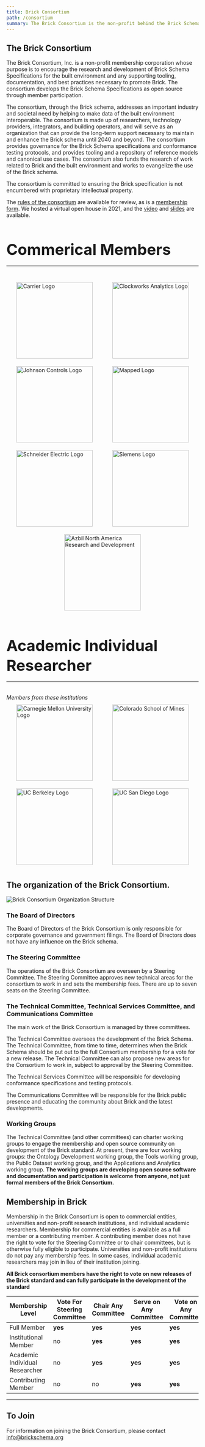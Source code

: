 ```yaml
---
title: Brick Consortium
path: /consortium
summary: The Brick Consortium is the non-profit behind the Brick Schema.
---
```


## The Brick Consortium

The Brick Consortium, Inc. is a non-profit membership corporation whose purpose is to encourage the research and development of Brick Schema Specifications for the built environment and any supporting tooling, documentation, and best practices necessary to promote Brick. The consortium develops the Brick Schema Specifications as open source through member participation.

The consortium, through the Brick schema, addresses an important industry and societal need by helping to make data of the built environment interoperable. The consortium is made up of researchers, technology providers, integrators, and building operators, and will serve as an organization that can provide the long-term support necessary to maintain and enhance the Brick schema until 2040 and beyond. The consortium provides governance for the Brick Schema specifications and conformance testing protocols, and provides tooling and a repository of reference models and canonical use cases. The consortium also funds the research of work related to Brick and the built environment and works to evangelize the use of the Brick schema.

The consortium is committed to ensuring the Brick specification is not encumbered with proprietary intellectual property.

The [rules of the consortium][1] are available for review, as is a [membership form][2]. We hosted a virtual open house in 2021, and the [video](https://www.youtube.com/watch?v=wlkNDCRIdSw) and [slides](/docs/Consortium_Kickoff_2021.pdf) are available.

<h2 style="font-size: 2.5rem; font-weight: bold; line-height: 1.3; padding-bottom: 16px; border-bottom: 1px solid; margin-bottom: 32px;">Commerical Members</h2>
<div style="display: flex; flex-wrap: wrap;">
  <a style="width: 200px; margin: auto; padding: 10px;" href="https://www.carrier.com/">
    <img alt="Carrier Logo" src="/img/logos/members/carrier.png" style="width: 200px;">
  </a>
  <a style="width: 200px; margin: auto; padding: 10px;" href="https://clockworksanalytics.com/">
    <img alt="Clockworks Analytics Logo" src="/img/logos/members/clockworks.svg" style="width: 200px;">
  </a>
  <a style="width: 200px; margin: auto; padding: 10px;" href="https://www.johnsoncontrols.com/">
    <img alt="Johnson Controls Logo" src="/img/logos/supporters/jci.png" style="width: 200px;">
  </a>
  <a style="width: 200px; margin: auto; padding: 10px;" href="https://mapped.com/">
    <img alt="Mapped Logo" src="/img/logos/members/mapped.svg" style="width: 200px;">
  </a>
  <a style="width: 200px; margin: auto; padding: 10px;" href="https://se.com/">
    <img alt="Schneider Electric Logo" src="/img/logos/members/se.png" style="width: 200px;">
  </a>
  <a style="width: 200px; margin: auto; padding: 10px;" href="https://www.siemens.com/">
    <img alt="Siemens Logo" src="/img/logos/members/siemens.svg" style="width: 200px;">
  </a>
  <a style="width: 200px; margin: auto; padding: 10px;">
    <img alt="Azbil North America Research and Development" src="/img/logos/members/anad.png" style="width: 200px;">
  </a>
</div>

<h2 style="font-size: 2.5rem; font-weight: bold; line-height: 1.3; padding-bottom: 16px; border-bottom: 1px solid; margin-bottom: 32px;">Academic Individual Researcher</h2>
<i>Members from these institutions</i>
<div style="display: flex; flex-wrap: wrap;">
  <a style="width: 200px; margin: auto; padding: 10px;" href="https://www.cmu.edu/">
    <img alt="Carnegie Mellon University Logo" src="/img/logos/research/cmu.jpg" style="width: 200px;">
  </a>
  <a style="width: 200px; margin: auto; padding: 10px;" href="https://mines.edu/">
    <img alt="Colorado School of Mines" src="/img/logos/research/mines.png" style="width: 200px;">
  </a>
  <a style="width: 200px; margin: auto; padding: 10px;" href="https://www.berkeley.edu/">
    <img alt="UC Berkeley Logo" src="/img/logos/research/ucb.png" style="width: 200px;">
  </a>
  <a style="width: 200px; margin: auto; padding: 10px;" href="https://www.ucsd.edu/">
    <img alt="UC San Diego Logo" src="/img/logos/research/ucsd.png" style="width: 200px;">
  </a>
</div>

## The organization of the Brick Consortium.

![Brick Consortium Organization Structure](/img/brick-org-structure.png)

### The Board of Directors
The Board of Directors of the Brick Consortium is only responsible for corporate governance and government filings. The Board of Directors does not have any influence on the Brick schema.

### The Steering Committee
The operations of the Brick Consortium are overseen by a Steering Committee. The Steering Committee approves new technical areas for the consortium to work in and sets the membership fees. There are up to seven seats on the Steering Committee.

### The Technical Committee, Technical Services Committee, and Communications Committee
The main work of the Brick Consortium is managed by three committees.

The Technical Committee oversees the development of the Brick Schema. The Technical Committee, from time to time, determines when the Brick Schema should be put out to the full Consortium membership for a vote for a new release. The Technical Committee can also propose new areas for the Consortium to work in, subject to approval by the Steering Committee.

The Technical Services Committee will be responsible for developing conformance specifications and testing protocols.

The Communications Committee will be responsible for the Brick public presence and educating the community about Brick and the latest developments.

### Working Groups
The Technical Committee (and other committees) can charter working groups to engage the membership and open source community on development of the Brick standard. At present, there are four working groups: the Ontology Development working group, the Tools working group, the Public Dataset working group, and the Applications and Analytics working group. **The working groups are developing open source software and documentation and participation is welcome from anyone, not just formal members of the Brick Consortium.**

## Membership in Brick

Membership in the Brick Consortium is open to commercial entities, universities and non-profit research institutions, and individual academic researchers. Membership for commercial entities is available as a full member or a contributing member. A contributing member does not have the right to vote for the Steering Committee or to chair committees, but is otherwise fully eligible to participate. Universities and non-profit institutions do not pay any membership fees. In some cases, individual academic researchers may join in lieu of their institution joining.

**All Brick consortium members have the right to vote on new releases of the Brick standard and can fully participate in the development of the standard**

Membership Level         | **Vote For Steering Committee** | **Chair Any Committee** | **Serve on Any Committee** | **Vote on Any Committee** | **2021 Membership Fee**
-------------------------|-----------|----------------------|---------|---------|----------
Full Member             |  **yes**      |       **yes**    |**yes**  |   **yes**    |   $50,000
Institutional Member    |  no      |  **yes**    |**yes**  |   **yes**    |  $0
Academic Individual Researcher |  no     |       **yes**    |**yes**  |   **yes**    |   $0
Contributing Member      |  no      |       no         |**yes**  |**yes**  |   $5,000

---
## To Join
For information on joining the Brick Consortium, please contact [info@brickschema.org](mailto:info@brickschema.org)

[1]: /docs/Brick_Membership_Rules_Jan_25_2021.pdf
[2]: /docs/Brick_membership_form_feb_2021.pdf
